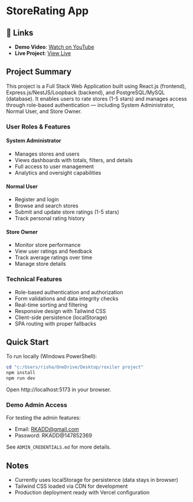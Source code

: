 ﻿#  StoreRating App

## 🔗 Links
- **Demo Video**: [Watch on YouTube](https://youtu.be/jcXSSktidgY)
- **Live Project**: [View Live](https://shop-app-kohl-six.vercel.app/)

##  Project Summary

This project is a Full Stack Web Application built using React.js (frontend), Express.js/NestJS/Loopback (backend), and PostgreSQL/MySQL (database).
It enables users to rate stores (1-5 stars) and manages access through role-based authentication — including System Administrator, Normal User, and Store Owner.

###  User Roles & Features

#### System Administrator
- Manages stores and users
- Views dashboards with totals, filters, and details
- Full access to user management
- Analytics and oversight capabilities

#### Normal User
- Register and login
- Browse and search stores
- Submit and update store ratings (1-5 stars)
- Track personal rating history

#### Store Owner
- Monitor store performance
- View user ratings and feedback
- Track average ratings over time
- Manage store details

###  Technical Features
- Role-based authentication and authorization
- Form validations and data integrity checks
- Real-time sorting and filtering
- Responsive design with Tailwind CSS
- Client-side persistence (localStorage)
- SPA routing with proper fallbacks

##  Quick Start

To run locally (Windows PowerShell):

```powershell
cd "c:/Users/risha/OneDrive/Desktop/roxiler project"
npm install
npm run dev
```

Open http://localhost:5173 in your browser.

###  Demo Admin Access

For testing the admin features:
- Email: RKADD@gmail.com
- Password: RKADD@147852369

See `ADMIN_CREDENTIALS.md` for more details.

##  Notes
- Currently uses localStorage for persistence (data stays in browser)
- Tailwind CSS loaded via CDN for development
- Production deployment ready with Vercel configuration
